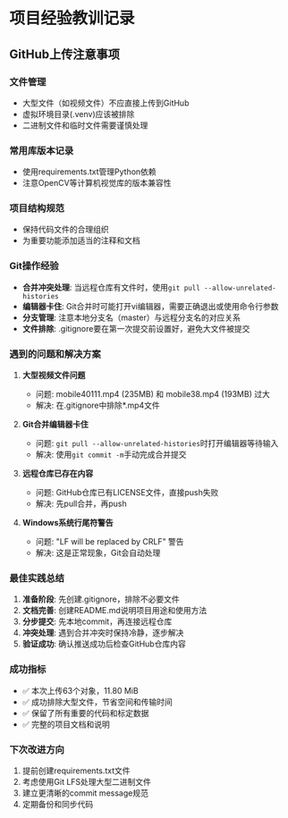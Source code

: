 # 项目经验教训记录

## GitHub上传注意事项

### 文件管理
- 大型文件（如视频文件）不应直接上传到GitHub
- 虚拟环境目录(.venv)应该被排除
- 二进制文件和临时文件需要谨慎处理

### 常用库版本记录
- 使用requirements.txt管理Python依赖
- 注意OpenCV等计算机视觉库的版本兼容性

### 项目结构规范
- 保持代码文件的合理组织
- 为重要功能添加适当的注释和文档

### Git操作经验
- **合并冲突处理**: 当远程仓库有文件时，使用`git pull --allow-unrelated-histories`
- **编辑器卡住**: Git合并时可能打开vi编辑器，需要正确退出或使用命令行参数
- **分支管理**: 注意本地分支名（master）与远程分支名的对应关系
- **文件排除**: .gitignore要在第一次提交前设置好，避免大文件被提交

### 遇到的问题和解决方案
1. **大型视频文件问题**
   - 问题: mobile40111.mp4 (235MB) 和 mobile38.mp4 (193MB) 过大
   - 解决: 在.gitignore中排除*.mp4文件

2. **Git合并编辑器卡住**
   - 问题: `git pull --allow-unrelated-histories`时打开编辑器等待输入
   - 解决: 使用`git commit -m`手动完成合并提交

3. **远程仓库已存在内容**
   - 问题: GitHub仓库已有LICENSE文件，直接push失败
   - 解决: 先pull合并，再push

4. **Windows系统行尾符警告**
   - 问题: "LF will be replaced by CRLF" 警告
   - 解决: 这是正常现象，Git会自动处理

### 最佳实践总结
1. **准备阶段**: 先创建.gitignore，排除不必要文件
2. **文档完善**: 创建README.md说明项目用途和使用方法
3. **分步提交**: 先本地commit，再连接远程仓库
4. **冲突处理**: 遇到合并冲突时保持冷静，逐步解决
5. **验证成功**: 确认推送成功后检查GitHub仓库内容

### 成功指标
- ✅ 本次上传63个对象，11.80 MiB
- ✅ 成功排除大型文件，节省空间和传输时间
- ✅ 保留了所有重要的代码和标定数据
- ✅ 完整的项目文档和说明

### 下次改进方向
1. 提前创建requirements.txt文件
2. 考虑使用Git LFS处理大型二进制文件
3. 建立更清晰的commit message规范
4. 定期备份和同步代码 